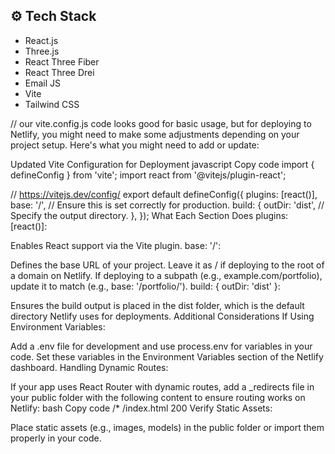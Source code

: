
## <a name="tech-stack">⚙️ Tech Stack</a>

- React.js
- Three.js
- React Three Fiber
- React Three Drei
- Email JS
- Vite   
- Tailwind CSS

//
our vite.config.js code looks good for basic usage, but for deploying to Netlify, you might need to make some adjustments depending on your project setup. Here's what you might need to add or update:

Updated Vite Configuration for Deployment
javascript
Copy code
import { defineConfig } from 'vite';
import react from '@vitejs/plugin-react';

// https://vitejs.dev/config/
export default defineConfig({
  plugins: [react()],
  base: '/', // Ensure this is set correctly for production.
  build: {
    outDir: 'dist', // Specify the output directory.
  },
});
What Each Section Does
plugins: [react()]:

Enables React support via the Vite plugin.
base: '/':

Defines the base URL of your project.
Leave it as / if deploying to the root of a domain on Netlify.
If deploying to a subpath (e.g., example.com/portfolio), update it to match (e.g., base: '/portfolio/').
build: { outDir: 'dist' }:

Ensures the build output is placed in the dist folder, which is the default directory Netlify uses for deployments.
Additional Considerations
If Using Environment Variables:

Add a .env file for development and use process.env for variables in your code.
Set these variables in the Environment Variables section of the Netlify dashboard.
Handling Dynamic Routes:

If your app uses React Router with dynamic routes, add a _redirects file in your public folder with the following content to ensure routing works on Netlify:
bash
Copy code
/*    /index.html   200
Verify Static Assets:

Place static assets (e.g., images, models) in the public folder or import them properly in your code.
